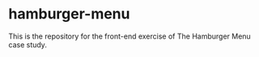 # hamburger-menu
This is the repository for the front-end exercise of The Hamburger Menu case study.
